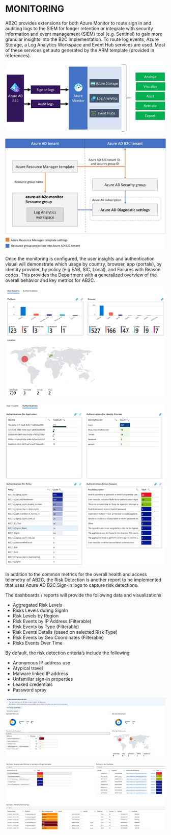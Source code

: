 # MONITORING

AB2C provides extensions for both Azure Monitor to route sign in and auditing logs to the SIEM for longer retention or integrate with security information and event management (SIEM) tool (e.g. Sentinel) to gain more granular insights into the B2C implementation. To route log events, Azure Storage, a Log Analytics Workspace and Event Hub services are used. Most of these services get auto generated by the ARM template (provided in references). 

![image info](./../Images/Picture13.png)

![image info](./../Images/Picture12.png)

Once the monitoring is configured, the user insights and authentication visual will demonstrate which usage by country, browser, app (portals), by identity provider, by policy (e.g EAB, SIC, Local), and Failures with Reason codes. This provides the Department with a generalized overview of the overall behavior and key metrics for AB2C.


![image info](./../Images/Picture14.png)

![image info](./../Images/Picture15.png)

In addition to the common metrics for the overall health and access telemetry of AB2C, the Risk Detection is another report to be implemented that uses Azure AD B2C Sign-in logs to capture risk detections. 

The dashboards / reports will provide the following data and visualizations

* Aggregated Risk Levels
* Risks Levels during SignIn
* Risk Levels by Region
* Risk Events by IP Address (Filterable)
* Risk Events by Type (Filterable)
* Risk Events Details (based on selected Risk Type)
* Risk Events by Geo Coordinates (Filterable)
* Risks Events Over Time

By default, the risk detection criteria’s include the following:

* Anonymous IP address use
* Atypical travel
* Malware linked IP address
* Unfamiliar sign-in properties
* Leaked credentials
* Password spray

![image info](./../Images/Picture16.png)

![image info](./../Images/Picture17.png)

